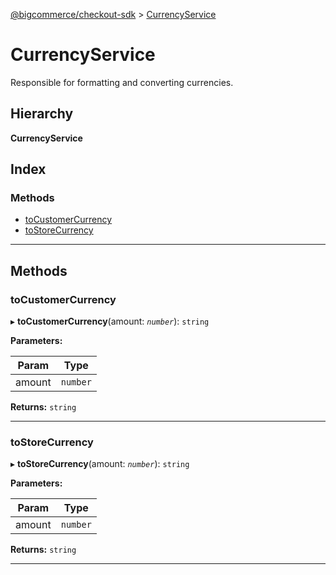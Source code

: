 [@bigcommerce/checkout-sdk](../README.md) > [CurrencyService](../classes/currencyservice.md)

# CurrencyService

Responsible for formatting and converting currencies.

## Hierarchy

**CurrencyService**

## Index

### Methods

* [toCustomerCurrency](currencyservice.md#tocustomercurrency)
* [toStoreCurrency](currencyservice.md#tostorecurrency)

---

## Methods

<a id="tocustomercurrency"></a>

###  toCustomerCurrency

▸ **toCustomerCurrency**(amount: *`number`*): `string`

**Parameters:**

| Param | Type |
| ------ | ------ |
| amount | `number` |

**Returns:** `string`

___
<a id="tostorecurrency"></a>

###  toStoreCurrency

▸ **toStoreCurrency**(amount: *`number`*): `string`

**Parameters:**

| Param | Type |
| ------ | ------ |
| amount | `number` |

**Returns:** `string`

___

